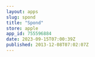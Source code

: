 ```yaml
---
layout: apps
slug: spond
title: "Spond"
store: apple
app_id: 755596884
date: 2023-09-15T07:00:39Z
published: 2013-12-08T07:02:07Z
---
```

